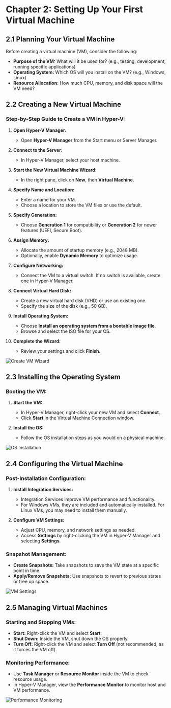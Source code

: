 # Chapter 2: Setting Up Your First Virtual Machine

## 2.1 Planning Your Virtual Machine

Before creating a virtual machine (VM), consider the following:

- **Purpose of the VM:** What will it be used for? (e.g., testing, development, running specific applications)
- **Operating System:** Which OS will you install on the VM? (e.g., Windows, Linux)
- **Resource Allocation:** How much CPU, memory, and disk space will the VM need?

## 2.2 Creating a New Virtual Machine

### Step-by-Step Guide to Create a VM in Hyper-V:

1. **Open Hyper-V Manager:**
   - Open **Hyper-V Manager** from the Start menu or Server Manager.

2. **Connect to the Server:**
   - In Hyper-V Manager, select your host machine.

3. **Start the New Virtual Machine Wizard:**
   - In the right pane, click on **New**, then **Virtual Machine**.

4. **Specify Name and Location:**
   - Enter a name for your VM.
   - Choose a location to store the VM files or use the default.

5. **Specify Generation:**
   - Choose **Generation 1** for compatibility or **Generation 2** for newer features (UEFI, Secure Boot).

6. **Assign Memory:**
   - Allocate the amount of startup memory (e.g., 2048 MB).
   - Optionally, enable **Dynamic Memory** to optimize usage.

7. **Configure Networking:**
   - Connect the VM to a virtual switch. If no switch is available, create one in Hyper-V Manager.

8. **Connect Virtual Hard Disk:**
   - Create a new virtual hard disk (VHD) or use an existing one.
   - Specify the size of the disk (e.g., 50 GB).

9. **Install Operating System:**
   - Choose **Install an operating system from a bootable image file**.
   - Browse and select the ISO file for your OS.

10. **Complete the Wizard:**
    - Review your settings and click **Finish**.

![Create VM Wizard](https://www.nakivo.com/blog/wp-content/uploads/2019/01/Creating-New-VM-with-Hyper-V-Manager.webp)

## 2.3 Installing the Operating System

### Booting the VM:
1. **Start the VM:**
   - In Hyper-V Manager, right-click your new VM and select **Connect**.
   - Click **Start** in the Virtual Machine Connection window.

2. **Install the OS:**
   - Follow the OS installation steps as you would on a physical machine.

![OS Installation](https://learn.microsoft.com/en-us/virtualization/hyper-v-on-windows/quick-start/media/osdeploy_upd.png)

## 2.4 Configuring the Virtual Machine

### Post-Installation Configuration:
1. **Install Integration Services:**
   - Integration Services improve VM performance and functionality.
   - For Windows VMs, they are included and automatically installed. For Linux VMs, you may need to install them manually.

2. **Configure VM Settings:**
   - Adjust CPU, memory, and network settings as needed.
   - Access **Settings** by right-clicking the VM in Hyper-V Manager and selecting **Settings**.

### Snapshot Management:
- **Create Snapshots:** Take snapshots to save the VM state at a specific point in time.
- **Apply/Remove Snapshots:** Use snapshots to revert to previous states or free up space.

![VM Settings](https://uploads-us-west-2.insided.com/workspot-en/attachment/08bc4bbd-7829-48eb-a91e-3698ef1c667c.png)

## 2.5 Managing Virtual Machines

### Starting and Stopping VMs:
- **Start:** Right-click the VM and select **Start**.
- **Shut Down:** Inside the VM, shut down the OS properly.
- **Turn Off:** Right-click the VM and select **Turn Off** (not recommended, as it forces the VM off).

### Monitoring Performance:
- Use **Task Manager** or **Resource Monitor** inside the VM to check resource usage.
- In Hyper-V Manager, view the **Performance Monitor** to monitor host and VM performance.

![Performance Monitoring](https://www.nakivo.com/blog/wp-content/uploads/2020/12/Hyper-V-performance-monitoring-by-using-Performance-Monitor.webp)
